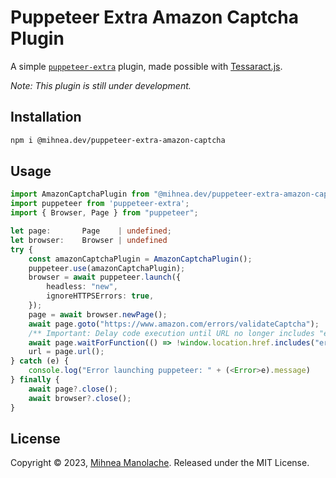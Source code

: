 # Puppeteer Extra Amazon Captcha Plugin 
A simple [`puppeteer-extra`](https://github.com/berstend/puppeteer-extra/tree/master) plugin, made possible with [Tessaract.js](https://github.com/naptha/tesseract.js). 

*Note: This plugin is still under development.*

## Installation

```bash
npm i @mihnea.dev/puppeteer-extra-amazon-captcha
```

## Usage
```typescript
import AmazonCaptchaPlugin from "@mihnea.dev/puppeteer-extra-amazon-captcha";
import puppeteer from 'puppeteer-extra';
import { Browser, Page } from "puppeteer";

let page:       Page    | undefined;
let browser:    Browser | undefined
try {
    const amazonCaptchaPlugin = AmazonCaptchaPlugin();
    puppeteer.use(amazonCaptchaPlugin);
    browser = await puppeteer.launch({
        headless: "new",
        ignoreHTTPSErrors: true,
    });
    page = await browser.newPage();
    await page.goto("https://www.amazon.com/errors/validateCaptcha");
    /** Important: Delay code execution until URL no longer includes "error" */
    await page.waitForFunction(() => !window.location.href.includes("error"));
    url = page.url();
} catch (e) {
    console.log("Error launching puppeteer: " + (<Error>e).message)
} finally {
    await page?.close();
    await browser?.close();
}
```

## License

Copyright © 2023, [Mihnea Manolache](https://github.com/mihneamanolache/). Released under the MIT License.
